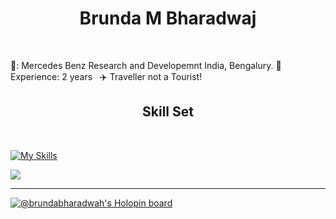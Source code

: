 <h1 align="center"> Brunda M Bharadwaj</h1>
<br/>



💼: Mercedes Benz Research and Developemnt India, Bengalury.&nbsp;🔴 Experience: 2 years &nbsp; :airplane: Traveller not a Tourist! &nbsp;
<h2 align="center">Skill Set</h2><br/>

 [![My Skills](https://skillicons.dev/icons?i=java,spring,maven,kafka,postgres,mongodb,html,css,react,materialui,bootstrap,docker,kubernetes,azure&perline=15)](https://skillicons.dev) 




![](https://leetcard.jacoblin.cool/brundabharadwaj?theme=dark)
<!-- [!['Brunda's GitHub stats-Dark](https://github-readme-stats.vercel.app/api?username=brundabharadwaj&show_icons=true&theme=dark#gh-dark-mode-only)](https://github.com/brundabharadwaj/github-readme-stats#gh-dark-mode-only) -->

  
  
  
  
  
  
  
  
****
[![@brundabharadwah's Holopin board](https://holopin.io/api/user/board?user=brundabharadwah&size=1px)](https://holopin.io/@brundabharadwah)



<!--
**brundabharadwaj/brundabharadwaj** is a ✨ _special_ ✨ repository because its `README.md` (this file) appears on your GitHub profile.

Here are some ideas to get you started:

- 🔭 I’m currently working on ...
- 🌱 I’m currently learning ...
- 👯 I’m looking to collaborate on ...
- 🤔 I’m looking for help with ...
- 💬 Ask me about ...
- 📫 How to reach me: ...
- 😄 Pronouns: ...
- ⚡ Fun fact: ...
-->

